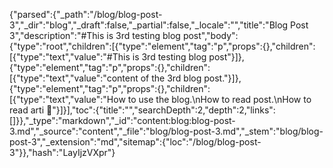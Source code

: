{"parsed":{"_path":"/blog/blog-post-3","_dir":"blog","_draft":false,"_partial":false,"_locale":"","title":"Blog Post 3","description":"#This is 3rd testing blog post","body":{"type":"root","children":[{"type":"element","tag":"p","props":{},"children":[{"type":"text","value":"#This is 3rd testing blog post"}]},{"type":"element","tag":"p","props":{},"children":[{"type":"text","value":"content of the 3rd  blog post."}]},{"type":"element","tag":"p","props":{},"children":[{"type":"text","value":"How to use the blog.\nHow to read post.\nHow to read arti 🌺"}]}],"toc":{"title":"","searchDepth":2,"depth":2,"links":[]}},"_type":"markdown","_id":"content:blog:blog-post-3.md","_source":"content","_file":"blog/blog-post-3.md","_stem":"blog/blog-post-3","_extension":"md","sitemap":{"loc":"/blog/blog-post-3"}},"hash":"LayIjzVXpr"}